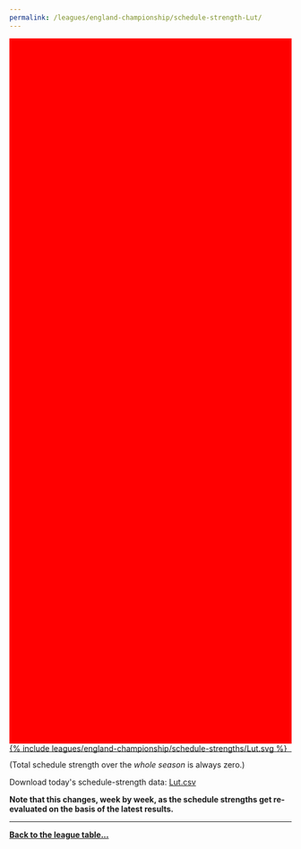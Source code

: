 ```yaml
---
permalink: /leagues/england-championship/schedule-strength-Lut/
---
```


<style>
.svg-wrap {
    background-color:red;
    height:0;
    padding-top:250%; /* 350px/550px */
    position: relative;
}

svg {
    background-color: white;
    height: 100%;
    display:block;
    width: 100%;
    position: absolute;
    top:0;
    left:0;
}
</style>


<div class="svg-wrap">
{% include leagues/england-championship/schedule-strengths/Lut.svg %}
</div>

-----

(Total schedule strength over the *whole season* is always zero.)


Download today's schedule-strength data: [Lut.csv](/assets/leagues/england-championship/2024/schedule-strengths/Lut.csv)

**Note that this changes, week by week, as the schedule strengths get re-evaluated on the
basis of the latest results.**

-----

[**Back to the league table...**](/leagues/england-championship)



